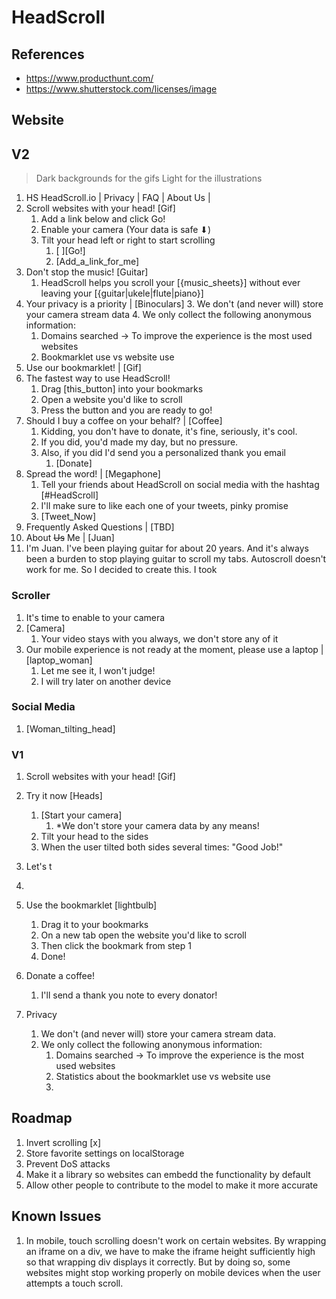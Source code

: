 # HeadScroll

## References

- https://www.producthunt.com/
- https://www.shutterstock.com/licenses/image

## Website

## V2

> Dark backgrounds for the gifs
> Light for the illustrations

1. HS HeadScroll.io            | Privacy | FAQ | About Us |
2. Scroll websites with your head! [Gif]
   1. Add a link below and click Go!
   2. Enable your camera (Your data is safe ⬇)
   3. Tilt your head left or right to start scrolling
      1. [               ][Go!]
      2. [Add_a_link_for_me]
3. Don't stop the music! [Guitar]
   1. HeadScroll helps you scroll your [{music_sheets}] without ever leaving your [{guitar|ukele|flute|piano}]
4. Your privacy is a priority | [Binoculars]
   3. We don't (and never will) store your camera stream data
   4. We only collect the following anonymous information:
      1. Domains searched -> To improve the experience is the most used websites
      2. Bookmarklet use vs website use
5. Use our bookmarklet! | [Gif]
6. The fastest way to use HeadScroll!
   1. Drag [this_button] into your bookmarks
   2. Open a website you'd like to scroll
   3. Press the button and you are ready to go!
7. Should I buy a coffee on your behalf? | [Coffee]
   1. Kidding, you don't have to donate, it's fine, seriously, it's cool.
   2. If you did, you'd made my day, but no pressure.
   3. Also, if you did I'd send you a personalized thank you email
      1. [Donate]
8. Spread the word! | [Megaphone]
   1. Tell your friends about HeadScroll on social media with the hashtag [#HeadScroll]
   2. I'll make sure to like each one of your tweets, pinky promise
   3. [Tweet_Now]
9. Frequently Asked Questions | [TBD]
10. About ~~Us~~ Me | [Juan]
   1.  I'm Juan. I've been playing guitar for about 20 years. And it's always been a burden to stop playing guitar to scroll my tabs. Autoscroll doesn't work for me. So I decided to create this. I took 

### Scroller

1. It's time to enable to your camera
2. [Camera]
   1. Your video stays with you always, we don't store any of it
3. Our mobile experience is not ready at the moment, please use a laptop | [laptop_woman] 
   1. Let me see it, I won't judge!
   2. I will try later on another device

### Social Media

1. [Woman_tilting_head]

<!-- 3. Tips for a better experience | [Don't_show_again]
   1. Put your camera in front of you
   2. Avoid tilting your head unless you  -->
<!-- 4. Tilt your head left and right to scroll the website | [woman_tilting] -->

### V1

1. Scroll websites with your head! [Gif]
2. Try it now [Heads]
   1. [Start your camera]
      1. *We don't store your camera data by any means!
   2. Tilt your head to the sides
   3. When the user tilted both sides several times: "Good Job!" 
3. Let's t

4. 
5. Use the bookmarklet [lightbulb]
   1. Drag it to your bookmarks
   2. On a new tab open the website you'd like to scroll
   3. Then click the bookmark from step 1
   4. Done!
6. Donate a coffee!
   1. I'll send a thank you note to every donator!
7. Privacy
   1. We don't (and never will) store your camera stream data.
   2. We only collect the following anonymous information:
      1. Domains searched -> To improve the experience is the most used websites
      2. Statistics about the bookmarklet use vs website use
      3. 

## Roadmap

1. Invert scrolling [x]
1. Store favorite settings on localStorage
2. Prevent DoS attacks
3. Make it a library so websites can embedd the functionality by default
4. Allow other people to contribute to the model to make it more accurate

## Known Issues

1. In mobile, touch scrolling doesn't work on certain websites. By wrapping an iframe on a div, we have to make the iframe height sufficiently high so that wrapping div displays it correctly. But by doing so, some websites might stop working properly on mobile devices when the user attempts a touch scroll.